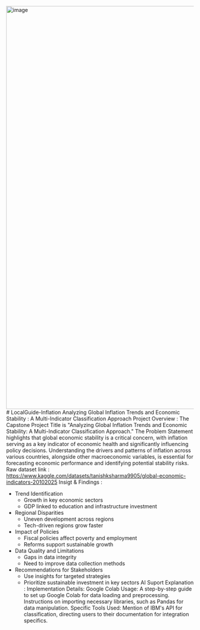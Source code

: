 <img width="1920" height="1080" alt="image" src="https://github.com/user-attachments/assets/bb391a59-5994-474b-8764-99c9aca4af8f" /># LocalGuide-Inflation
Analyzing Global Inflation Trends and Economic Stability : A Multi-Indicator Classification Approach
Project Overview : The Capstone Project Title is "Analyzing Global Inflation Trends and Economic Stability: A Multi-Indicator Classification Approach." The Problem Statement highlights that global economic stability is a critical concern, with inflation serving as a key indicator of economic health and significantly influencing policy decisions. Understanding the drivers and patterns of inflation across various countries, alongside other macroeconomic variables, is essential for forecasting economic performance and identifying potential stability risks.
Raw dataset link : https://www.kaggle.com/datasets/tanishksharma9905/global-economic-indicators-20102025 
Insigt & Findings : 
- Trend Identification
  - Growth in key economic sectors
  - GDP linked to education and infrastructure investment
- Regional Disparities
  - Uneven development across regions
  - Tech-driven regions grow faster
- Impact of Policies
  - Fiscal policies affect poverty and employment
  - Reforms support sustainable growth
- Data Quality and Limitations
  - Gaps in data integrity
  - Need to improve data collection methods
- Recommendations for Stakeholders
  - Use insights for targeted strategies
  - Prioritize sustainable investment in key sectors
AI Suport Explanation :
Implementation Details:
  Google Colab Usage:
  A step-by-step guide to set up Google Colab for data loading and preprocessing.
  Instructions on importing necessary libraries, such as Pandas for data manipulation.
Specific Tools Used:
  Mention of IBM's API for classification, directing users to their documentation for integration specifics.

